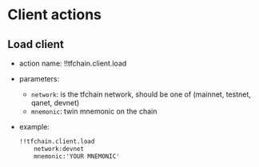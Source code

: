 # Client actions

## Load client
- action name: !!tfchain.client.load
- parameters:
    - `network`: is the tfchain network, should be one of (mainnet, testnet, qanet, devnet)
    - `mnemonic`: twin mnemonic on the chain

- example:
  ```md
  !!tfchain.client.load
      network:devnet 
      mnemonic:'YOUR MNEMONIC'
  ```